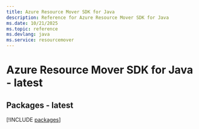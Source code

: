 ```yaml
---
title: Azure Resource Mover SDK for Java
description: Reference for Azure Resource Mover SDK for Java
ms.date: 10/21/2025
ms.topic: reference
ms.devlang: java
ms.service: resourcemover
---
```

# Azure Resource Mover SDK for Java - latest
## Packages - latest
[!INCLUDE [packages](resource-mover-index.md)]